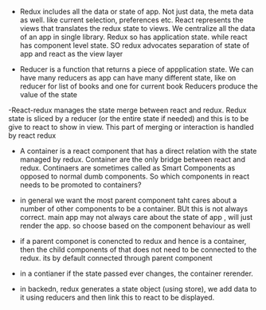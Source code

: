 - Redux includes all the data or state of app. Not just data, the meta data as well. like current selection, preferences etc. React represents the views that translates the redux state to views. We centralize all the data of an app in single library. Redux so has application state. while react has component level state. SO redux advocates separation of state of app and react as the view layer

- Reducer is a function that returns a piece of appplication state. We can have many reducers as app can have many different state, like on reducer for list of books and one for current book Reducers produce the value of the state

-React-redux manages the state merge between react and redux. Redux state is sliced by a reducer (or the entire state if needed) and this is to be give to react to show in view. This part of merging or interaction is handled by react redux

- A container is a react component that has a direct relation with the state managed by redux. Container are the only bridge between react and redux. Continaers are sometimes called as Smart Components as opposed to normal dumb components. So which components in react needs to be promoted to containers?

- in general we want the most parent component taht cares about a number of other components to be a container.  BUt this is not always correct. main app may not always care about the state of app , will just render the app. so choose based on the component behaviour as well

- if a parent componet is conencted to redux and hence is a container, then the child components of that does not need to be connected to the redux. its by default connected through parent component

- in a contianer if the state passed ever changes, the container rerender.

- in backedn, redux generates a state object (using store), we add data to it using reducers and then link this to react to be displayed.
